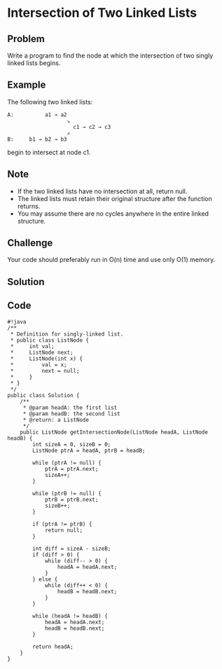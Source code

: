 Intersection of Two Linked Lists
===


Problem
-------

Write a program to find the node at which the intersection of two singly linked lists begins.

Example
-------

The following two linked lists:

    A:          a1 → a2
                       ↘
                         c1 → c2 → c3
                       ↗            
    B:     b1 → b2 → b3
    
begin to intersect at node c1.

Note
---------

- If the two linked lists have no intersection at all, return null.
- The linked lists must retain their original structure after the function returns.
- You may assume there are no cycles anywhere in the entire linked structure.

Challenge
---------

Your code should preferably run in O(n) time and use only O(1) memory.

Solution
--------

Code
----

    #!java
    /**
     * Definition for singly-linked list.
     * public class ListNode {
     *     int val;
     *     ListNode next;
     *     ListNode(int x) {
     *         val = x;
     *         next = null;      
     *     }
     * }
     */
    public class Solution {
        /**
         * @param headA: the first list
         * @param headB: the second list
         * @return: a ListNode 
         */
        public ListNode getIntersectionNode(ListNode headA, ListNode headB) {
            int sizeA = 0, sizeB = 0;
            ListNode ptrA = headA, ptrB = headB;
            
            while (ptrA != null) {
                ptrA = ptrA.next;
                sizeA++;
            }
            
            while (ptrB != null) {
                ptrB = ptrB.next;
                sizeB++;
            }
            
            if (ptrA != ptrB) {
                return null;
            }
            
            int diff = sizeA - sizeB;
            if (diff > 0) {
                while (diff-- > 0) {
                    headA = headA.next;
                }
            } else {
                while (diff++ < 0) {
                    headB = headB.next;
                }
            }
            
            while (headA != headB) {
                headA = headA.next;
                headB = headB.next;
            }
            
            return headA;
        }  
    }